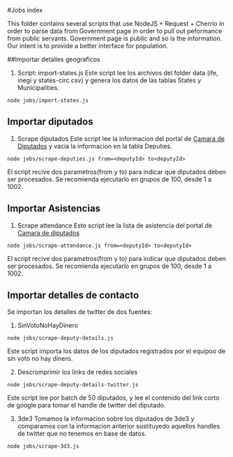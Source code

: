 #Jobs index

This folder contains several scripts that use NodeJS + Request + Cherrio in order to parse data from Government page in order to pull out peformance from public servants. Government page is public and so is the information. Our intent is to provide a better interface for population.


##Importar detalles geograficos
1. Script: import-states.js
Este script lee los archivos del folder data (ife, inegi y states-circ.csv) y genera los datos de las tablas States y Municipalities.

  ```
  node jobs/import-states.js
  ```

## Importar diputados
1. Scrape diputados
Este script lee la informacion del portal de [Camara de Diputados](http://sitl.diputados.gob.mx/LXIII_leg/curricula.php?dipt=1) y vacia la informacion en la tabla Deputies.

  ```
  node jobs/scrape-deputies.js from=<deputyId> to<deputyId>
  ```

El script recive dos parametros(from y  to) para indicar que diputados deben ser procesados. Se recomienda ejecutarlo en grupos de 100, desde 1 a 1002.

## Importar Asistencias
1. Scrape attendance
Este script lee la lista de asistencia del portal de [Camara de diputados](http://sitl.diputados.gob.mx/LXIII_leg/asistencias_diputados_xperiodonplxiii.php?dipt=1)

  ```
  node jobs/scrape-attendance.js from=<deputyId> to<deputyId>
  ```

El script recive dos parametros(from y  to) para indicar que diputados deben ser procesados. Se recomienda ejecutarlo en grupos de 100, desde 1 a 1002.


## Importar detalles de contacto
Se importan los detalles de twitter de dos fuentes:
1. SinVotoNoHayDinero

  ```
  node jobs/scrape-deputy-details.js
  ```

Este script importa los datos de los diputados registrados por el equipoo de sin voto no hay dinero.

2. Descromprimir los links de redes sociales

  ```
  node jobs/scrape-deputy-details-twitter.js
  ```

  Este script lee por batch de 50 diputados, y lee el contenido del link corto de google para tomar el handle de twitter del diputado.

3. 3de3
Tomamos la informacion sobre los diputados de 3de3 y comparamos con la informacion anterior sustituyedo aquellos handles de twitter que no tenemos en base de datos.

  ```
  node jobs/scrape-3d3.js
  ```
  
